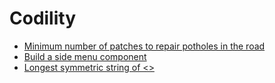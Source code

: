 # Codility

- [Minimum number of patches to repair potholes in the road](./task1/README.md)
- [Build a side menu component](./task2/)
- [Longest symmetric string of <>](./task3/)
